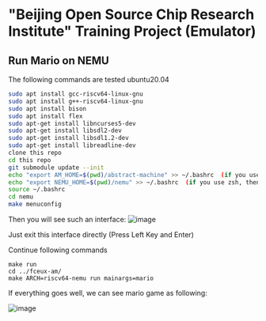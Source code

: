 # "Beijing Open Source Chip Research Institute" Training Project (Emulator)

## Run Mario on NEMU

The following commands are tested ubuntu20.04 

```bash
sudo apt install gcc-riscv64-linux-gnu
sudo apt install g++-riscv64-linux-gnu
sudo apt install bison
sudo apt install flex
sudo apt-get install libncurses5-dev
sudo apt-get install libsdl2-dev
sudo apt-get install libsdl1.2-dev
sudo apt-get install libreadline-dev
clone this repo
cd this repo
git submodule update --init
echo "export AM_HOME=$(pwd)/abstract-machine" >> ~/.bashrc  (if you use zsh, then switch to .zshrc)
echo "export NEMU_HOME=$(pwd)/nemu" >> ~/.bashrc  (if you use zsh, then switch to .zshrc)
source ~/.bashrc
cd nemu
make menuconfig
```

Then you will see such an interface:
![image](https://github.com/YinhuaChen-cloud/ysyx-workbench/assets/57990071/f32b355e-27a6-4da3-b7a3-51c0b3c772e9)

Just exit this interface directly (Press Left Key and Enter)

Continue following commands
```
make run
cd ../fceux-am/
make ARCH=riscv64-nemu run mainargs=mario
```

If everything goes well, we can see mario game as following:

![image](https://github.com/YinhuaChen-cloud/ysyx-workbench/assets/57990071/f149d47b-8a59-4111-be7d-2015c5017709)




